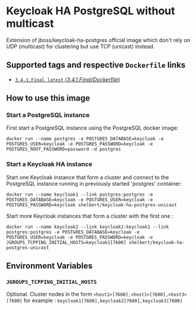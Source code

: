 # Keycloak HA PostgreSQL without multicast

Extension of jboss/keycloak-ha-postgres official image which don't rely on UDP (multicast) for clustering but use TCP (unicast) instead.

## Supported tags and respective `Dockerfile` links

-	[`3.4.1.Final`, `latest` (*3.4.1.Final/Dockerfile*)](https://github.com/sebastien-helbert/keycloak-ha-postgres-unicast/blob/3.4.1.Final/Dockerfile)

## How to use this image

### Start a PostgreSQL instance

First start a PostgreSQL instance using the PostgreSQL docker image:

    docker run --name postgres -e POSTGRES_DATABASE=keycloak -e POSTGRES_USER=keycloak -e POSTGRES_PASSWORD=keycloak -e POSTGRES_ROOT_PASSWORD=password -d postgres

### Start a Keycloak HA instance

Start one Keycloak instance that form a cluster and connect to the PostgreSQL instance running in previously started 'postgres' container:

    docker run --name keycloak1 --link postgres:postgres -e POSTGRES_DATABASE=keycloak -e POSTGRES_USER=keycloak -e POSTGRES_PASSWORD=keycloak shelbert/keycloak-ha-postgres-unicast

Start more Keycloak instances that form a cluster with the first one :

    docker run --name keycloak2 --link keycloak1:keycloak1 --link postgres:postgres -e POSTGRES_DATABASE=keycloak -e POSTGRES_USER=keycloak -e POSTGRES_PASSWORD=keycloak -e JGROUPS_TCPPING_INITIAL_HOSTS=keycloak1[7600] shelbert/keycloak-ha-postgres-unicast


## Environment Variables

### `JGROUPS_TCPPING_INITIAL_HOSTS`

Optional. Cluster nodes in the form `<host1>[7600],<host1>[7600],<host3>[7600]` for example : `keycloak1[7600],keycloak2[7600],keycloak3[7600]`
